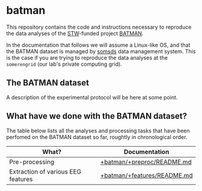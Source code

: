 batman
======

This repository contains the code and instructions necessary to reproduce
the data analyses of the [STW][stw]-funded project [BATMAN][batman]. 

In the documentation that follows we will assume a Linux-like OS, and that 
the BATMAN dataset is managed by [somsds][somsds] data management system. 
This is the case if you are trying to reproduce the data analyses at 
the `somerengrid` (our lab's private computing grid).

[somsds]: https://germangh.com/somsds
[batman]: http://www.neurosipe.nl/project.php?id=23&sess=6eccc41939665cfccccd8c94d8e0216f
[stw]: http://www.stw.nl/en/


## The BATMAN dataset

A description of the experimental protocol will be here at some point.



## What have we done with the BATMAN dataset?

The table below lists all the analyses and processing tasks that have been
 perfomed on the BATMAN dataset so far, roughtly in chronological order.

What?                                       | Documentation
------------------------------------------- | -------------
Pre-processing                              | [+batman/+preproc/README.md][preproc]
Extraction of various EEG features          | [+batman/+features/README.md][features]

[preproc]: ./+batman/+preproc/README.md
[features]: ./+batman/+features/README.md    

